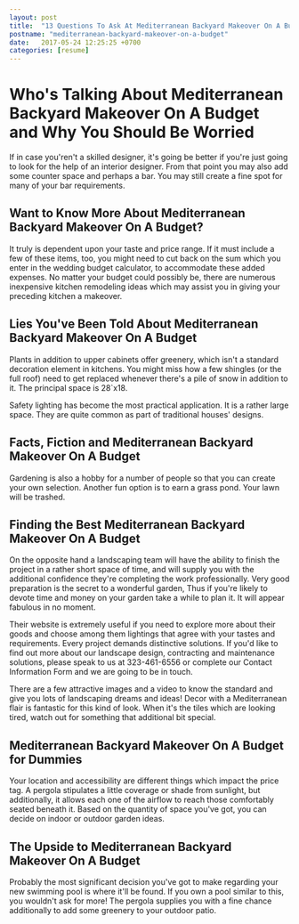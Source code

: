 ```yaml
---
layout: post
title:  "13 Questions To Ask At Mediterranean Backyard Makeover On A Budget"
postname: "mediterranean-backyard-makeover-on-a-budget"
date:   2017-05-24 12:25:25 +0700
categories: [resume]
---
```

 Who's Talking About Mediterranean Backyard Makeover On A Budget and Why You Should Be Worried 
===============================================================================================

If in case you'ren't a skilled designer, it's going be better if you're just going to look for the help of an interior designer. From that point you may also add some counter space and perhaps a bar. You may still create a fine spot for many of your bar requirements.

Want to Know More About Mediterranean Backyard Makeover On A Budget? 
---------------------------------------------------------------------

It truly is dependent upon your taste and price range. If it must include a few of these items, too, you might need to cut back on the sum which you enter in the wedding budget calculator, to accommodate these added expenses. No matter your budget could possibly be, there are numerous inexpensive kitchen remodeling ideas which may assist you in giving your preceding kitchen a makeover.

Lies You've Been Told About Mediterranean Backyard Makeover On A Budget 
------------------------------------------------------------------------

Plants in addition to upper cabinets offer greenery, which isn't a standard decoration element in kitchens. You might miss how a few shingles (or the full roof) need to get replaced whenever there's a pile of snow in addition to it. The principal space is 28`x18.

Safety lighting has become the most practical application. It is a rather large space. They are quite common as part of traditional houses' designs.

Facts, Fiction and Mediterranean Backyard Makeover On A Budget 
---------------------------------------------------------------

Gardening is also a hobby for a number of people so that you can create your own selection. Another fun option is to earn a grass pond. Your lawn will be trashed.

Finding the Best Mediterranean Backyard Makeover On A Budget 
-------------------------------------------------------------

On the opposite hand a landscaping team will have the ability to finish the project in a rather short space of time, and will supply you with the additional confidence they're completing the work professionally. Very good preparation is the secret to a wonderful garden, Thus if you're likely to devote time and money on your garden take a while to plan it. It will appear fabulous in no moment.

Their website is extremely useful if you need to explore more about their goods and choose among them lightings that agree with your tastes and requirements. Every project demands distinctive solutions. If you'd like to find out more about our landscape design, contracting and maintenance solutions, please speak to us at 323-461-6556 or complete our Contact Information Form and we are going to be in touch.

There are a few attractive images and a video to know the standard and give you lots of landscaping dreams and ideas! Decor with a Mediterranean flair is fantastic for this kind of look. When it's the tiles which are looking tired, watch out for something that additional bit special.

Mediterranean Backyard Makeover On A Budget for Dummies 
--------------------------------------------------------

Your location and accessibility are different things which impact the price tag. A pergola stipulates a little coverage or shade from sunlight, but additionally, it allows each one of the airflow to reach those comfortably seated beneath it. Based on the quantity of space you've got, you can decide on indoor or outdoor garden ideas.

 The Upside to Mediterranean Backyard Makeover On A Budget 
-----------------------------------------------------------

Probably the most significant decision you've got to make regarding your new swimming pool is where it'll be found. If you own a pool similar to this, you wouldn't ask for more! The pergola supplies you with a fine chance additionally to add some greenery to your outdoor patio.

